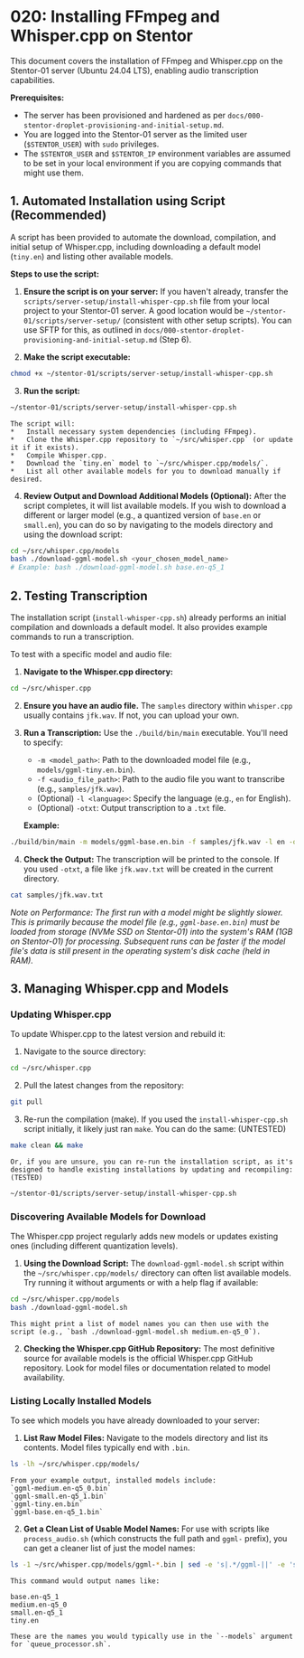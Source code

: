 # 020: Installing FFmpeg and Whisper.cpp on Stentor

This document covers the installation of FFmpeg and Whisper.cpp on the Stentor-01 server (Ubuntu 24.04 LTS), enabling audio transcription capabilities.

**Prerequisites:**
*   The server has been provisioned and hardened as per `docs/000-stentor-droplet-provisioning-and-initial-setup.md`.
*   You are logged into the Stentor-01 server as the limited user (`$STENTOR_USER`) with `sudo` privileges.
*   The `$STENTOR_USER` and `$STENTOR_IP` environment variables are assumed to be set in your local environment if you are copying commands that might use them.

## 1. Automated Installation using Script (Recommended)

A script has been provided to automate the download, compilation, and initial setup of Whisper.cpp, including downloading a default model (`tiny.en`) and listing other available models.

**Steps to use the script:**

1.  **Ensure the script is on your server:**
    If you haven't already, transfer the `scripts/server-setup/install-whisper-cpp.sh` file from your local project to your Stentor-01 server. A good location would be `~/stentor-01/scripts/server-setup/` (consistent with other setup scripts).
    You can use SFTP for this, as outlined in `docs/000-stentor-droplet-provisioning-and-initial-setup.md` (Step 6).

2.  **Make the script executable:**

```bash
chmod +x ~/stentor-01/scripts/server-setup/install-whisper-cpp.sh
```

3.  **Run the script:**

```bash
~/stentor-01/scripts/server-setup/install-whisper-cpp.sh
```
    The script will:
    *   Install necessary system dependencies (including FFmpeg).
    *   Clone the Whisper.cpp repository to `~/src/whisper.cpp` (or update it if it exists).
    *   Compile Whisper.cpp.
    *   Download the `tiny.en` model to `~/src/whisper.cpp/models/`.
    *   List all other available models for you to download manually if desired.

4.  **Review Output and Download Additional Models (Optional):**
    After the script completes, it will list available models. If you wish to download a different or larger model (e.g., a quantized version of `base.en` or `small.en`), you can do so by navigating to the models directory and using the download script:

```bash
cd ~/src/whisper.cpp/models
bash ./download-ggml-model.sh <your_chosen_model_name>
# Example: bash ./download-ggml-model.sh base.en-q5_1
```

## 2. Testing Transcription

The installation script (`install-whisper-cpp.sh`) already performs an initial compilation and downloads a default model. It also provides example commands to run a transcription.

To test with a specific model and audio file:

1.  **Navigate to the Whisper.cpp directory:**

```bash
cd ~/src/whisper.cpp
```

2.  **Ensure you have an audio file.** The `samples` directory within `whisper.cpp` usually contains `jfk.wav`. If not, you can upload your own.

3.  **Run a Transcription:**
    Use the `./build/bin/main` executable. You'll need to specify:
    *   `-m <model_path>`: Path to the downloaded model file (e.g., `models/ggml-tiny.en.bin`).
    *   `-f <audio_file_path>`: Path to the audio file you want to transcribe (e.g., `samples/jfk.wav`).
    *   (Optional) `-l <language>`: Specify the language (e.g., `en` for English).
    *   (Optional) `-otxt`: Output transcription to a `.txt` file.

    **Example:**

```bash
./build/bin/main -m models/ggml-base.en.bin -f samples/jfk.wav -l en -otxt
```

4.  **Check the Output:**
    The transcription will be printed to the console. If you used `-otxt`, a file like `jfk.wav.txt` will be created in the current directory.

```bash
cat samples/jfk.wav.txt
```

*Note on Performance: The first run with a model might be slightly slower. This is primarily because the model file (e.g., `ggml-base.en.bin`) must be loaded from storage (NVMe SSD on Stentor-01) into the system's RAM (1GB on Stentor-01) for processing. Subsequent runs can be faster if the model file's data is still present in the operating system's disk cache (held in RAM).*

## 3. Managing Whisper.cpp and Models

### Updating Whisper.cpp

To update Whisper.cpp to the latest version and rebuild it:
1.  Navigate to the source directory:

```bash
cd ~/src/whisper.cpp
```

2.  Pull the latest changes from the repository:

```bash
git pull
```

3.  Re-run the compilation (make). If you used the `install-whisper-cpp.sh` script initially, it likely just ran `make`. You can do the same: (UNTESTED)

```bash
make clean && make
```

    Or, if you are unsure, you can re-run the installation script, as it's designed to handle existing installations by updating and recompiling: (TESTED)

```bash
~/stentor-01/scripts/server-setup/install-whisper-cpp.sh
```

### Discovering Available Models for Download

The Whisper.cpp project regularly adds new models or updates existing ones (including different quantization levels).
1.  **Using the Download Script:** The `download-ggml-model.sh` script within the `~/src/whisper.cpp/models/` directory can often list available models. Try running it without arguments or with a help flag if available:

```bash
cd ~/src/whisper.cpp/models
bash ./download-ggml-model.sh
```

    This might print a list of model names you can then use with the script (e.g., `bash ./download-ggml-model.sh medium.en-q5_0`).
2.  **Checking the Whisper.cpp GitHub Repository:** The most definitive source for available models is the official Whisper.cpp GitHub repository. Look for model files or documentation related to model availability.

### Listing Locally Installed Models

To see which models you have already downloaded to your server:
1.  **List Raw Model Files:** Navigate to the models directory and list its contents. Model files typically end with `.bin`.

```bash
ls -lh ~/src/whisper.cpp/models/
```

    From your example output, installed models include:
    `ggml-medium.en-q5_0.bin`
    `ggml-small.en-q5_1.bin`
    `ggml-tiny.en.bin`
    `ggml-base.en-q5_1.bin`

2.  **Get a Clean List of Usable Model Names:** For use with scripts like `process_audio.sh` (which constructs the full path and `ggml-` prefix), you can get a cleaner list of just the model names:

```bash
ls -1 ~/src/whisper.cpp/models/ggml-*.bin | sed -e 's|.*/ggml-||' -e 's|\.bin$||'
```

    This command would output names like:
```
base.en-q5_1
medium.en-q5_0
small.en-q5_1
tiny.en
```
    These are the names you would typically use in the `--models` argument for `queue_processor.sh`.
